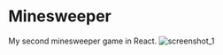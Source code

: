 # Minesweeper
My second minesweeper game in React.
![screenshot_1](https://user-images.githubusercontent.com/37440309/85208541-adde0700-b331-11ea-98cd-6b8004ece4e3.jpg)

